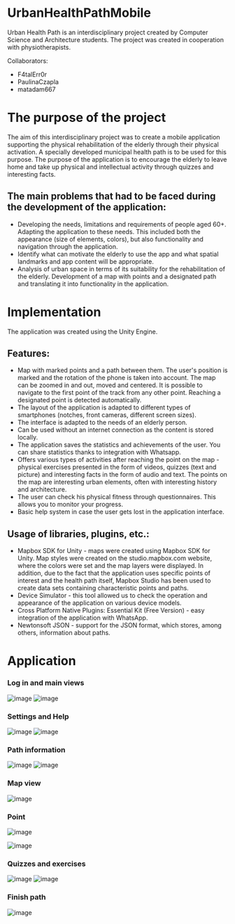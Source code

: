 
# UrbanHealthPathMobile

Urban Health Path is an interdisciplinary project created by Computer Science and Architecture students. The project was created in cooperation with physiotherapists.

Collaborators:
- F4talErr0r
- PaulinaCzapla
- matadam667

# The purpose of the project

The aim of this interdisciplinary project was to create a mobile application supporting the physical rehabilitation of the elderly through their physical activation. A specially developed municipal health path is to be used for this purpose. The purpose of the application is to encourage the elderly to leave home and take up physical and intellectual activity through quizzes and interesting facts.

## The main problems that had to be faced during the development of the application:
- Developing the needs, limitations and requirements of people aged 60+. Adapting the application to these needs. This included both the appearance (size of elements, colors), but also functionality and navigation through the application.
- Identify what can motivate the elderly to use the app and what spatial landmarks and app content will be appropriate.
- Analysis of urban space in terms of its suitability for the rehabilitation of the elderly. Development of a map with points and a designated path and translating it into functionality in the application.


# Implementation

The application was created using the Unity Engine.

## Features:
- Map with marked points and a path between them. The user's position is marked and the rotation of the phone is taken into account. The map can be zoomed in and out, moved and centered. It is possible to navigate to the first point of the track from any other point. Reaching a designated point is detected automatically.
- The layout of the application is adapted to different types of smartphones (notches, front cameras, different screen sizes).
- The interface is adapted to the needs of an elderly person.
- Can be used without an internet connection as the content is stored locally.
- The application saves the statistics and achievements of the user. You can share statistics thanks to integration with Whatsapp.
- Offers various types of activities after reaching the point on the map - physical exercises presented in the form of videos, quizzes (text and picture) and interesting facts in the form of audio and text. The points on the map are interesting urban elements, often with interesting history and architecture.
- The user can check his physical fitness through questionnaires. This allows you to monitor your progress.
- Basic help system in case the user gets lost in the application interface.


## Usage of libraries, plugins, etc.:

- Mapbox SDK for Unity - maps were created using Mapbox SDK for Unity. Map styles were created on the studio.mapbox.com website, where the colors were set and the map layers were displayed. In addition, due to the fact that the application uses specific points of interest and the health path itself, Mapbox Studio has been used to create data sets containing characteristic points and paths.
- Device Simulator - this tool allowed us to check the operation and appearance of the application on various device models.
- Cross Platform Native Plugins: Essential Kit (Free Version) - easy integration of the application with WhatsApp.
- Newtonsoft JSON - support for the JSON format, which stores, among others, information about paths.

# Application
### Log in and main views

![image](https://user-images.githubusercontent.com/56382779/170338953-0facb5f9-c87c-4732-8e8d-22d365c9acda.png)
 ![image](https://user-images.githubusercontent.com/56382779/170338856-af5ca115-df56-438e-a4d0-69bd067d1dfa.png)
 
 
### Settings and Help 
![image](https://user-images.githubusercontent.com/56382779/170339049-034ccb2e-0c2f-4a3f-8ea5-aef9b0ce13ac.png)
![image](https://user-images.githubusercontent.com/56382779/170339058-34a2d3c7-94a2-408e-a99e-f9c78818d142.png)

### Path information

![image](https://user-images.githubusercontent.com/56382779/170339152-07f01f58-b67a-42fd-a17e-2d4f6b6b8a87.png) ![image](https://user-images.githubusercontent.com/56382779/170339176-fd837f22-54a9-4a06-a286-e9779ebfe7b6.png) 


### Map view

![image](https://user-images.githubusercontent.com/56382779/170339259-433c2b6d-4349-4d55-bd56-08df105287b5.png)

### Point
![image](https://user-images.githubusercontent.com/56382779/170339368-b547d69b-c922-4c14-a4c8-c01608baffb3.png)

![image](https://user-images.githubusercontent.com/56382779/170339389-9556b71b-0f4f-4b2a-9b28-88e48093b111.png)

### Quizzes and exercises

![image](https://user-images.githubusercontent.com/56382779/170339453-4a157e4a-c7a1-4490-b634-c6c8a644cc71.png)
![image](https://user-images.githubusercontent.com/56382779/170339474-aa41de04-9e2a-4d2f-8e67-168e03b7067f.png)


### Finish path

![image](https://user-images.githubusercontent.com/56382779/170339516-59741ad4-e8c1-4c65-94e2-4aea1e239cb4.png)


